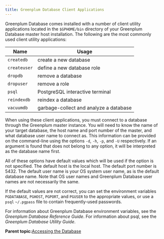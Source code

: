 ```yaml
---
title: Greenplum Database Client Applications 
---
```


Greenplum Database comes installed with a number of client utility applications located in the `$GPHOME/bin` directory of your Greenplum Database master host installation. The following are the most commonly used client utility applications:

|Name|Usage|
|----|-----|
|`createdb`|create a new database|
|`createuser`|define a new database role|
|`dropdb`|remove a database|
|`dropuser`|remove a role|
|`psql`|PostgreSQL interactive terminal|
|`reindexdb`|reindex a database|
|`vacuumdb`|garbage-collect and analyze a database|

When using these client applications, you must connect to a database through the Greenplum master instance. You will need to know the name of your target database, the host name and port number of the master, and what database user name to connect as. This information can be provided on the command-line using the options `-d`, `-h`, `-p`, and `-U` respectively. If an argument is found that does not belong to any option, it will be interpreted as the database name first.

All of these options have default values which will be used if the option is not specified. The default host is the local host. The default port number is 5432. The default user name is your OS system user name, as is the default database name. Note that OS user names and Greenplum Database user names are not necessarily the same.

If the default values are not correct, you can set the environment variables `PGDATABASE`, `PGHOST`, `PGPORT`, and `PGUSER` to the appropriate values, or use a `psql` `~/.pgpass` file to contain frequently-used passwords.

For information about Greenplum Database environment variables, see the *Greenplum Database Reference Guide*. For information about psql, see the *Greenplum Database Utility Guide*.

**Parent topic:**[Accessing the Database](../../access_db/topics/g-accessing-the-database.html)

